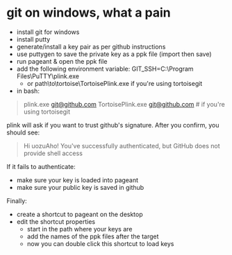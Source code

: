 # git on windows, what a pain

- install git for windows
- install putty
- generate/install a key pair as per github instructions
- use puttygen to save the private key as a ppk file (import then save)
- run pageant & open the ppk file
- add the following environment variable: GIT_SSH=C:\Program Files\PuTTY\plink.exe
    - or path\to\tortoise\TortoisePlink.exe if you're using tortoisegit
- in bash:

> plink.exe git@github.com
> TortoisePlink.exe git@github.com  # if you're using tortoisegit

plink will ask if you want to trust github's signature. After you confirm,
you should see:

> Hi uozuAho! You've successfully authenticated, but GitHub does not provide shell access

If it fails to authenticate:
- make sure your key is loaded into pageant
- make sure your public key is saved in github

Finally:
- create a shortcut to pageant on the desktop
- edit the shortcut properties
    - start in the path where your keys are
    - add the names of the ppk files after the target
    - now you can double click this shortcut to load keys
